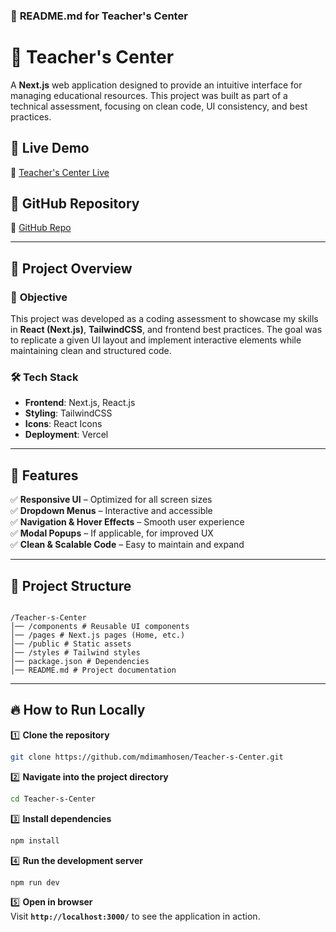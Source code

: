 ### 📌 **README.md for Teacher's Center**

# 🏫 Teacher's Center

A **Next.js** web application designed to provide an intuitive interface for managing educational resources. This project was built as part of a technical assessment, focusing on clean code, UI consistency, and best practices.

## 🚀 Live Demo

🔗 [Teacher's Center Live](https://teacherscenter.vercel.app/)

## 📂 GitHub Repository

🔗 [GitHub Repo](https://github.com/mdimamhosen/Teacher-s-Center)

---

## 📌 **Project Overview**

### 🎯 **Objective**

This project was developed as a coding assessment to showcase my skills in **React (Next.js)**, **TailwindCSS**, and frontend best practices. The goal was to replicate a given UI layout and implement interactive elements while maintaining clean and structured code.

### 🛠 **Tech Stack**

- **Frontend**: Next.js, React.js
- **Styling**: TailwindCSS
- **Icons**: React Icons
- **Deployment**: Vercel

---

## 📑 **Features**

✅ **Responsive UI** – Optimized for all screen sizes  
✅ **Dropdown Menus** – Interactive and accessible  
✅ **Navigation & Hover Effects** – Smooth user experience  
✅ **Modal Popups** – If applicable, for improved UX  
✅ **Clean & Scalable Code** – Easy to maintain and expand

---

## 📁 **Project Structure**

```

/Teacher-s-Center
│── /components # Reusable UI components
│── /pages # Next.js pages (Home, etc.)
│── /public # Static assets
│── /styles # Tailwind styles
│── package.json # Dependencies
│── README.md # Project documentation

```

---

## 🔥 **How to Run Locally**

1️⃣ **Clone the repository**

```sh
git clone https://github.com/mdimamhosen/Teacher-s-Center.git
```

2️⃣ **Navigate into the project directory**

```sh
cd Teacher-s-Center
```

3️⃣ **Install dependencies**

```sh
npm install
```

4️⃣ **Run the development server**

```sh
npm run dev
```

5️⃣ **Open in browser**  
Visit **`http://localhost:3000/`** to see the application in action.
